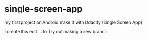 # single-screen-app
my first project on Android make it with Udacity (Single Screen App)

I create this edit ... to Try out making a new branch
